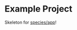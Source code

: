 Example Project
===============

Skeleton for [species/app](https://github.com/SpacefulSpecies/App)!
